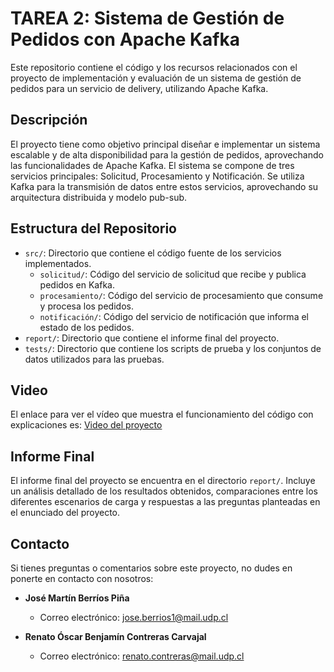 # TAREA 2: Sistema de Gestión de Pedidos con Apache Kafka

Este repositorio contiene el código y los recursos relacionados con el proyecto de implementación y evaluación de un sistema de gestión de pedidos para un servicio de delivery, utilizando Apache Kafka.

## Descripción

El proyecto tiene como objetivo principal diseñar e implementar un sistema escalable y de alta disponibilidad para la gestión de pedidos, aprovechando las funcionalidades de Apache Kafka. El sistema se compone de tres servicios principales: Solicitud, Procesamiento y Notificación. Se utiliza Kafka para la transmisión de datos entre estos servicios, aprovechando su arquitectura distribuida y modelo pub-sub.

## Estructura del Repositorio

- `src/`: Directorio que contiene el código fuente de los servicios implementados.
  - `solicitud/`: Código del servicio de solicitud que recibe y publica pedidos en Kafka.
  - `procesamiento/`: Código del servicio de procesamiento que consume y procesa los pedidos.
  - `notificación/`: Código del servicio de notificación que informa el estado de los pedidos.
- `report/`: Directorio que contiene el informe final del proyecto.
- `tests/`: Directorio que contiene los scripts de prueba y los conjuntos de datos utilizados para las pruebas.

## Video

El enlace para ver el vídeo que muestra el funcionamiento del código con explicaciones es: [Video del proyecto](https://drive.google.com/file/d/1ZGgol_dI9wat6oivdzzq3Bci1xQscC4z/view?ts=6625dcd6)

## Informe Final

El informe final del proyecto se encuentra en el directorio `report/`. Incluye un análisis detallado de los resultados obtenidos, comparaciones entre los diferentes escenarios de carga y respuestas a las preguntas planteadas en el enunciado del proyecto.

## Contacto

Si tienes preguntas o comentarios sobre este proyecto, no dudes en ponerte en contacto con nosotros:

- **José Martín Berríos Piña**
  - Correo electrónico: jose.berrios1@mail.udp.cl

- **Renato Óscar Benjamín Contreras Carvajal**
  - Correo electrónico: renato.contreras@mail.udp.cl
